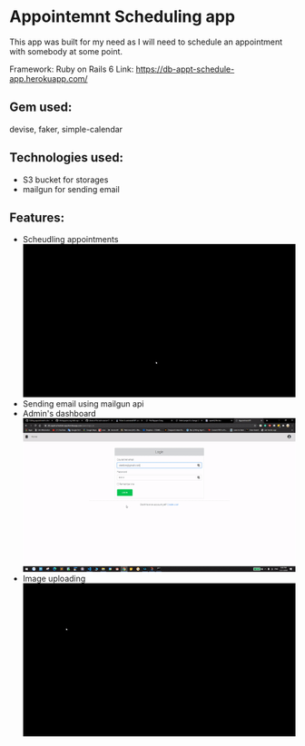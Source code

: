 # Appointemnt Scheduling app 

This app was built for my need as I will need to schedule an appointment with somebody at some point. 

Framework: Ruby on Rails 6 
Link: https://db-appt-schedule-app.herokuapp.com/
## Gem used: 
devise, faker, simple-calendar
## Technologies used:
* S3 bucket for storages
* mailgun for sending email 

## Features:
* Scheudling appointments
![](book.gif)
* Sending email using mailgun api
* Admin's dashboard
![](appt.gif)
* Image uploading 
![](image_upload.gif)
